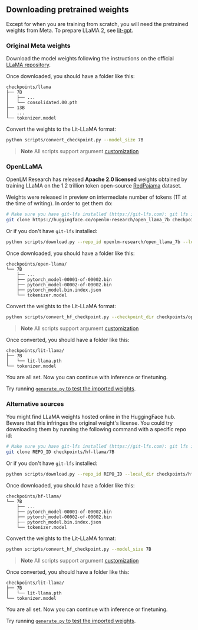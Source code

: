 ## Downloading pretrained weights

Except for when you are training from scratch, you will need the pretrained weights from Meta. To prepare LLaMA 2, see [lit-gpt](https://github.com/Lightning-AI/lit-gpt).

### Original Meta weights

Download the model weights following the instructions on the official [LLaMA repository](https://github.com/facebookresearch/llama).

Once downloaded, you should have a folder like this:

```text
checkpoints/llama
├── 7B
│   ├── ...
│   └── consolidated.00.pth
├── 13B
│   ...
└── tokenizer.model
```

Convert the weights to the Lit-LLaMA format:

```bash
python scripts/convert_checkpoint.py --model_size 7B
```

> **Note**
> All scripts support argument [customization](customize_paths.md)

### OpenLLaMA

OpenLM Research has released **Apache 2.0 licensed** weights obtained by training LLaMA on the 1.2 trillion token open-source [RedPajama](https://github.com/togethercomputer/RedPajama-Data) dataset.

Weights were released in preview on intermediate number of tokens (1T at the time of writing). In order to get them do:

```bash
# Make sure you have git-lfs installed (https://git-lfs.com): git lfs install
git clone https://huggingface.co/openlm-research/open_llama_7b checkpoints/open-llama/7B
```

Or if you don't have `git-lfs` installed:

```bash
python scripts/download.py --repo_id openlm-research/open_llama_7b --local_dir checkpoints/open-llama/7B
```

Once downloaded, you should have a folder like this:

```text
checkpoints/open-llama/
└── 7B
    ├── ...
    ├── pytorch_model-00001-of-00002.bin
    ├── pytorch_model-00002-of-00002.bin
    ├── pytorch_model.bin.index.json
    └── tokenizer.model
```

Convert the weights to the Lit-LLaMA format:

```bash
python scripts/convert_hf_checkpoint.py --checkpoint_dir checkpoints/open-llama/7B --model_size 7B
```

> **Note**
> All scripts support argument [customization](customize_paths.md)

Once converted, you should have a folder like this:

```text
checkpoints/lit-llama/
├── 7B
│   └── lit-llama.pth
└── tokenizer.model
```

You are all set. Now you can continue with inference or finetuning.

Try running [`generate.py` to test the imported weights](inference.md).


### Alternative sources

You might find LLaMA weights hosted online in the HuggingFace hub. Beware that this infringes the original weight's license.
You could try downloading them by running the following command with a specific repo id:

```bash
# Make sure you have git-lfs installed (https://git-lfs.com): git lfs install
git clone REPO_ID checkpoints/hf-llama/7B
```

Or if you don't have `git-lfs` installed:

```bash
python scripts/download.py --repo_id REPO_ID --local_dir checkpoints/hf-llama/7B
```

Once downloaded, you should have a folder like this:

```text
checkpoints/hf-llama/
└── 7B
    ├── ...
    ├── pytorch_model-00001-of-00002.bin
    ├── pytorch_model-00002-of-00002.bin
    ├── pytorch_model.bin.index.json
    └── tokenizer.model
```

Convert the weights to the Lit-LLaMA format:

```bash
python scripts/convert_hf_checkpoint.py --model_size 7B
```

> **Note**
> All scripts support argument [customization](customize_paths.md)

Once converted, you should have a folder like this:

```text
checkpoints/lit-llama/
├── 7B
│   └── lit-llama.pth
└── tokenizer.model
```

You are all set. Now you can continue with inference or finetuning.

Try running [`generate.py` to test the imported weights](inference.md).
